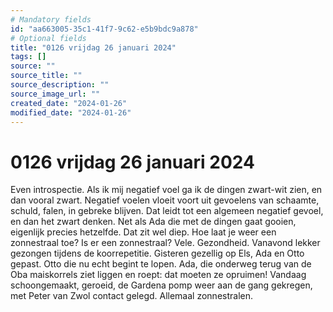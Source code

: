 ```yaml
---
# Mandatory fields
id: "aa663005-35c1-41f7-9c62-e5b9bdc9a878"
# Optional fields
title: "0126 vrijdag 26 januari 2024"
tags: []
source: ""
source_title: ""
source_description: ""
source_image_url: ""
created_date: "2024-01-26"
modified_date: "2024-01-26"
---
```

# 0126 vrijdag 26 januari 2024
Even introspectie. Als ik mij negatief voel ga ik de dingen zwart-wit zien, en dan vooral zwart. Negatief voelen vloeit voort uit gevoelens van schaamte, schuld, falen, in gebreke blijven. Dat leidt tot een algemeen negatief gevoel, en dan het zwart denken. Net als Ada die met de dingen gaat gooien, eigenlijk precies hetzelfde. Dat zit wel diep. Hoe laat je weer een zonnestraal toe?
Is er een zonnestraal? Vele. Gezondheid. Vanavond lekker gezongen tijdens de koorrepetitie. Gisteren gezellig op Els, Ada en Otto gepast.  Otto die nu echt begint te lopen. Ada, die onderweg terug van de Oba maiskorrels ziet liggen en roept: dat moeten ze opruimen!
Vandaag schoongemaakt, geroeid, de Gardena pomp weer aan de gang gekregen, met Peter van Zwol contact gelegd. Allemaal  zonnestralen. 




